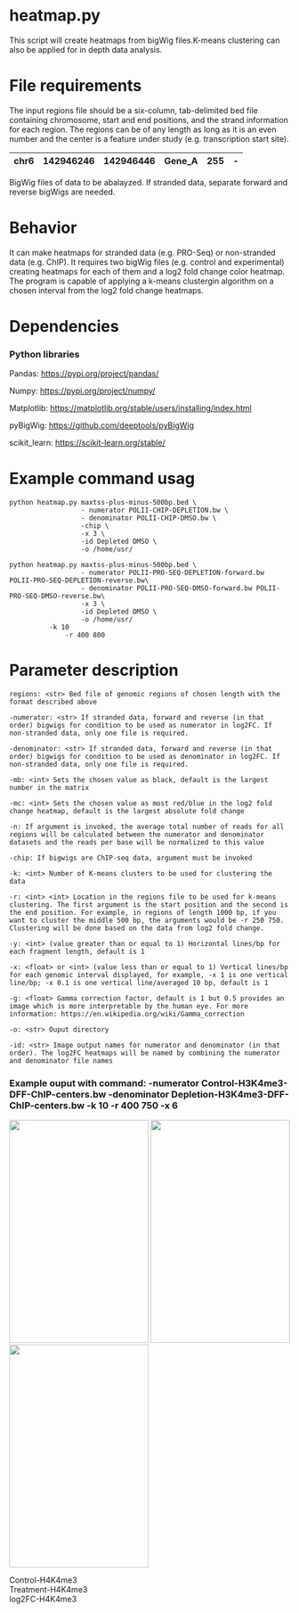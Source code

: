 # heatmap.py #
This script will create heatmaps from bigWig files.K-means clustering can also be applied for in depth data analysis. 

# File requirements #
The input regions file should be a six-column, tab-delimited bed file containing chromosome, start and end positions, and the strand information for each region. The regions can be of any length as long as it is an even number and the center is a feature under study (e.g. transcription start site). 
 
| chr6 | 142946246 | 142946446 | Gene_A | 255 | - |
|:----:|:---------:|:---------:|:------:|:---:|:-:|

BigWig files of data to be abalayzed. If stranded data, separate forward and reverse bigWigs are needed.


# Behavior #
It can make heatmaps for stranded data (e.g. PRO-Seq) or non-stranded data (e.g. ChIP). It requires two bigWig files (e.g. control and experimental) creating heatmaps for each of them and a log2 fold change color heatmap. 
The program is capable of applying a k-means clustergin algorithm on a chosen interval from the log2 fold change heatmaps.

# Dependencies #
### Python libraries ###
Pandas: https://pypi.org/project/pandas/

Numpy: https://pypi.org/project/numpy/

Matplotlib: https://matplotlib.org/stable/users/installing/index.html

pyBigWig: https://github.com/deeptools/pyBigWig

scikit_learn: https://scikit-learn.org/stable/

# Example command usag #
```
python heatmap.py maxtss-plus-minus-500bp.bed \
                  - numerator POLII-CHIP-DEPLETION.bw \
                  - denominator POLII-CHIP-DMSO.bw \
                  -chip \
                  -x 3 \
                  -id Depleted DMSO \
                  -o /home/usr/

python heatmap.py maxtss-plus-minus-500bp.bed \
                  - numerator POLII-PRO-SEQ-DEPLETION-forward.bw POLII-PRO-SEQ-DEPLETION-reverse.bw\
                  - denominator POLII-PRO-SEQ-DMSO-forward.bw POLII-PRO-SEQ-DMSO-reverse.bw\
                  -x 3 \
                  -id Depleted DMSO \
                  -o /home/usr/
		  -k 10
 	          -r 400 800
```
# Parameter description #
```
regions: <str> Bed file of genomic regions of chosen length with the format described above

-numerator: <str> If stranded data, forward and reverse (in that order) bigwigs for condition to be used as numerator in log2FC. If non-stranded data, only one file is required.

-denominator: <str> If stranded data, forward and reverse (in that order) bigwigs for condition to be used as denominator in log2FC. If non-stranded data, only one file is required.

-mb: <int> Sets the chosen value as black, default is the largest number in the matrix

-mc: <int> Sets the chosen value as most red/blue in the log2 fold change heatmap, default is the largest absolute fold change

-n: If argument is invoked, the average total number of reads for all regions will be calculated between the numerator and denominator datasets and the reads per base will be normalized to this value 

-chip: If bigwigs are ChIP-seq data, argument must be invoked

-k: <int> Number of K-means clusters to be used for clustering the data

-r: <int> <int> Location in the regions file to be used for k-means clustering. The first argument is the start position and the second is the end position. For example, in regions of length 1000 bp, if you want to cluster the middle 500 bp, the arguments would be -r 250 750. Clustering will be done based on the data from log2 fold change.

-y: <int> (value greater than or equal to 1) Horizontal lines/bp for each fragment length, default is 1

-x: <float> or <int> (value less than or equal to 1) Vertical lines/bp for each genomic interval displayed, for example, -x 1 is one vertical line/bp; -x 0.1 is one vertical line/averaged 10 bp, default is 1

-g: <float> Gamma correction factor, default is 1 but 0.5 provides an image which is more interpretable by the human eye. For more information: https://en.wikipedia.org/wiki/Gamma_correction

-o: <str> Ouput directory

-id: <str> Image output names for numerator and denominator (in that order). The log2FC heatmaps will be named by combining the numerator and denominator file names
```

### Example ouput with command: -numerator Control-H3K4me3-DFF-ChIP-centers.bw -denominator Depletion-H3K4me3-DFF-ChIP-centers.bw -k 10 -r 400 750 -x 6 

<p float="left">
    <img src="https://github.com/JuanFSantana/DNA-and-RNA-seq-analysis-essentials/blob/main/Heatmaps/images/Cluster-10-chip-H3K4me3-Max-10.0-X-3.0-Y-1.0.png?raw=true" width="250" height="400" />
    <img src="https://github.com/JuanFSantana/DNA-and-RNA-seq-analysis-essentials/blob/main/Heatmaps/images/Cluster-10-chip-2h-Max-10.0-X-3.0-Y-1.0.png?raw=true" width="250" height="400" />
    <img src="https://github.com/JuanFSantana/DNA-and-RNA-seq-analysis-essentials/blob/main/Heatmaps/images/Cluster-10-chip-H3K4me3-vs-2h-Max-1.67-X-3.0-Y-1.0.png?raw=true" width="250" height="400" />
     <figcaption>Control-H4K4me3 <figcaption> <figcaption>Treatment-H4K4me3 <figcaption> <figcaption>log2FC-H4K4me3 <figcaption>
</p>